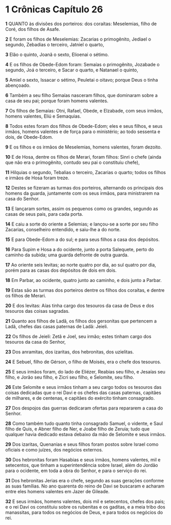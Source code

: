 # 1 Crônicas Capítulo 26

**1** 	QUANTO às divisões dos porteiros: dos coraítas: Meselemias, filho de Coré, dos filhos de Asafe.

**2** 	E foram os filhos de Meselemias: Zacarias o primogênito, Jediael o segundo, Zebadias o terceiro, Jatniel o quarto,

**3** 	Elão o quinto, Joanã o sexto, Elioenai o sétimo.

**4** 	E os filhos de Obede-Edom foram: Semaías o primogênito, Jozabade o segundo, Joá o terceiro, e Sacar o quarto, e Natanael o quinto,

**5** 	Amiel o sexto, Issacar o sétimo, Peuletai o oitavo; porque Deus o tinha abençoado.

**6** 	Também a seu filho Semaías nasceram filhos, que dominaram sobre a casa de seu pai; porque foram homens valentes.

**7** 	Os filhos de Semaías: Otni, Rafael, Obede, e Elzabade, com seus irmãos, homens valentes, Eliú e Semaquias.

**8** 	Todos estes foram dos filhos de Obede-Edom; eles e seus filhos, e seus irmãos, homens valentes e de força para o ministério; ao todo sessenta e dois, de Obede-Edom.

**9** 	E os filhos e os irmãos de Meselemias, homens valentes, foram dezoito.

**10** 	E de Hosa, dentre os filhos de Merari, foram filhos: Sinri o chefe (ainda que não era o primogênito, contudo seu pai o constituiu chefe),

**11** 	Hilquias o segundo, Tebalias o terceiro, Zacarias o quarto; todos os filhos e irmãos de Hosa foram treze.

**12** 	Destes se fizeram as turmas dos porteiros, alternando os principais dos homens da guarda, juntamente com os seus irmãos, para ministrarem na casa do Senhor.

**13** 	E lançaram sortes, assim os pequenos como os grandes, segundo as casas de seus pais, para cada porta.

**14** 	E caiu a sorte do oriente a Selemias; e lançou-se a sorte por seu filho Zacarias, conselheiro entendido, e saiu-lhe a do norte.

**15** 	E para Obede-Edom a do sul; e para seus filhos a casa dos depósitos.

**16** 	Para Supim e Hosa a do ocidente, junto a porta Salequete, perto do caminho da subida; uma guarda defronte de outra guarda.

**17** 	Ao oriente seis levitas; ao norte quatro por dia, ao sul quatro por dia, porém para as casas dos depósitos de dois em dois.

**18** 	Em Parbar, ao ocidente, quatro junto ao caminho, e dois junto a Parbar.

**19** 	Estas são as turmas dos porteiros dentre os filhos dos coraítas, e dentre os filhos de Merari.

**20** 	E dos levitas: Aías tinha cargo dos tesouros da casa de Deus e dos tesouros das coisas sagradas.

**21** 	Quanto aos filhos de Ladã, os filhos dos gersonitas que pertencem a Ladã, chefes das casas paternas de Ladã: Jeieli.

**22** 	Os filhos de Jeieli: Zetã e Joel, seu irmão; estes tinham cargo dos tesouros da casa do Senhor,

**23** 	Dos anramitas, dos izaritas, dos hebronitas, dos uzielitas.

**24** 	E Sebuel, filho de Gérson, o filho de Moisés, era o chefe dos tesouros.

**25** 	E seus irmãos foram, do lado de Eliézer, Reabias seu filho, e Jesaías seu filho, e Jorão seu filho, e Zicri seu filho, e Selomite, seu filho.

**26** 	Este Selomite e seus irmãos tinham a seu cargo todos os tesouros das coisas dedicadas que o rei Davi e os chefes das casas paternas, capitães de milhares, e de centenas, e capitães do exército tinham consagrado.

**27** 	Dos despojos das guerras dedicaram ofertas para repararem a casa do Senhor.

**28** 	Como também tudo quanto tinha consagrado Samuel, o vidente, e Saul filho de Quis, e Abner filho de Ner, e Joabe filho de Zeruia; tudo que qualquer havia dedicado estava debaixo da mão de Selomite e seus irmãos.

**29** 	Dos izaritas, Quenanias e seus filhos foram postos sobre Israel como oficiais e como juízes, dos negócios externos.

**30** 	Dos hebronitas foram Hasabias e seus irmãos, homens valentes, mil e setecentos, que tinham a superintendência sobre Israel, além do Jordão para o ocidente, em toda a obra do Senhor, e para o serviço do rei.

**31** 	Dos hebronitas Jerias era o chefe, segundo as suas gerações conforme as suas famílias. No ano quarenta do reino de Davi se buscaram e acharam entre eles homens valentes em Jazer de Gileade.

**32** 	E seus irmãos, homens valentes, dois mil e setecentos, chefes dos pais; e o rei Davi os constituiu sobre os rubenitas e os gaditas, e a meia tribo dos manassitas, para todos os negócios de Deus, e para todos os negócios do rei.

